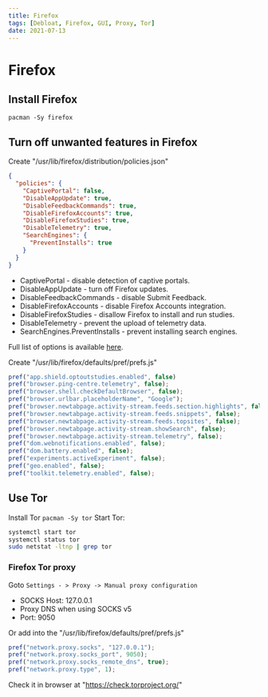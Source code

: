```yaml
---
title: Firefox
tags: [Debloat, Firefox, GUI, Proxy, Tor]
date: 2021-07-13
---
```


# Firefox

## Install Firefox

`pacman -Sy firefox`

## Turn off unwanted features in Firefox

Create "/usr/lib/firefox/distribution/policies.json"

```json
{
  "policies": {
    "CaptivePortal": false,
    "DisableAppUpdate": true,
    "DisableFeedbackCommands": true,
    "DisableFirefoxAccounts": true,
    "DisableFirefoxStudies": true,
    "DisableTelemetry": true,
    "SearchEngines": {
      "PreventInstalls": true
    }
  }
}
```

- CaptivePortal - disable detection of captive portals.
- DisableAppUpdate - turn off Firefox updates.
- DisableFeedbackCommands - disable Submit Feedback.
- DisableFirefoxAccounts - disable Firefox Accounts integration.
- DisableFirefoxStudies - disallow Firefox to install and run studies.
- DisableTelemetry - prevent the upload of telemetry data.
- SearchEngines.PreventInstalls - prevent installing search engines.

Full list of options is available
[here](https://github.com/mozilla/policy-templates/blob/master/windows/en-US/firefox.adml).

Create "/usr/lib/firefox/defaults/pref/prefs.js"

```js
pref("app.shield.optoutstudies.enabled", false)
pref("browser.ping-centre.telemetry", false);
pref("browser.shell.checkDefaultBrowser", false);
pref("browser.urlbar.placeholderName", "Google");
pref("browser.newtabpage.activity-stream.feeds.section.highlights", false);
pref("browser.newtabpage.activity-stream.feeds.snippets", false);
pref("browser.newtabpage.activity-stream.feeds.topsites", false);
pref("browser.newtabpage.activity-stream.showSearch", false);
pref("browser.newtabpage.activity-stream.telemetry", false);
pref("dom.webnotifications.enabled", false);
pref("dom.battery.enabled", false);
pref("experiments.activeExperiment", false);
pref("geo.enabled", false);
pref("toolkit.telemetry.enabled", false);
```

## Use Tor

Install Tor `pacman -Sy tor`
Start Tor:

```bash
systemctl start tor
systemctl status tor
sudo netstat -ltnp | grep tor
```

### Firefox Tor proxy

Goto `Settings - > Proxy -> Manual proxy configuration`

- SOCKS Host: 127.0.0.1
- Proxy DNS when using SOCKS v5
- Port: 9050

Or add into the "/usr/lib/firefox/defaults/pref/prefs.js"

```js
pref("network.proxy.socks", "127.0.0.1");
pref("network.proxy.socks_port", 9050);
pref("network.proxy.socks_remote_dns", true);
pref("network.proxy.type", 1);
```

Check it in browser at "https://check.torproject.org/"

